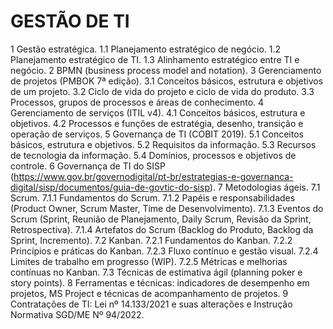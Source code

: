 # GESTÃO DE TI

1 Gestão estratégica.
1.1 Planejamento estratégico de negócio.
1.2 Planejamento estratégico de TI.
1.3 Alinhamento estratégico entre TI e negócio.
2 BPMN (business process model and notation).
3 Gerenciamento de projetos (PMBOK 7ª edição).
3.1 Conceitos básicos, estrutura e objetivos de um projeto.
3.2 Ciclo de vida do projeto e ciclo de vida do produto.
3.3 Processos, grupos de processos e áreas de conhecimento.
4 Gerenciamento de serviços (ITIL v4).
4.1 Conceitos básicos, estrutura e objetivos.
4.2 Processos e funções de estratégia, desenho, transição e operação de serviços.
5 Governança de TI (COBIT 2019).
5.1 Conceitos básicos, estrutura e objetivos.
5.2 Requisitos da informação.
5.3 Recursos de tecnologia da informação.
5.4 Domínios, processos e objetivos de controle.
6 Governança de TI do SISP (https://www.gov.br/governodigital/pt-br/estrategias-e-governanca-digital/sisp/documentos/guia-de-govtic-do-sisp).
7 Metodologias ágeis.
7.1 Scrum.
7.1.1 Fundamentos do Scrum.
7.1.2 Papéis e responsabilidades (Product Owner, Scrum Master, Time de Desenvolvimento).
7.1.3 Eventos do Scrum (Sprint, Reunião de Planejamento, Daily Scrum, Revisão da Sprint, Retrospectiva).
7.1.4 Artefatos do Scrum (Backlog do Produto, Backlog da Sprint, Incremento).
7.2 Kanban.
7.2.1 Fundamentos do Kanban.
7.2.2 Princípios e práticas do Kanban.
7.2.3 Fluxo contínuo e gestão visual.
7.2.4 Limites de trabalho em progresso (WIP).
7.2.5 Métricas e melhorias contínuas no Kanban.
7.3 Técnicas de estimativa ágil (planning poker e story points).
8 Ferramentas e técnicas: indicadores de desempenho em projetos, MS Project e técnicas de acompanhamento de projetos.
9 Contratações de TI: Lei nº 14.133/2021 e suas alterações e Instrução Normativa SGD/ME Nº 94/2022.

